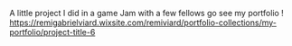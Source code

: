 A little project I did in a game Jam with a few fellows go see my portfolio !
https://remigabrielviard.wixsite.com/remiviard/portfolio-collections/my-portfolio/project-title-6
